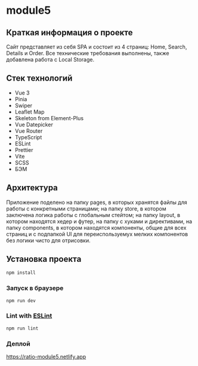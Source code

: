 # module5

## Краткая информация о проекте

Сайт представляет из себя SPA и состоит из 4 страниц: Home, Search, Details и Order. Все технические требования выполнены, также добавлена работа с Local Storage.

## Стек технологий

- Vue 3
- Pinia
- Swiper
- Leaflet Map
- Skeleton from Element-Plus
- Vue Datepicker
- Vue Router
- TypeScript
- ESLint
- Prettier
- Vite
- SCSS
- БЭМ

## Архитектура

Приложение поделено на папку pages, в которых хранятся файлы для работы с конкретными страницами; на папку store, в котором заключена логика работы с глобальным стейтом; на папку layout, в котором находятся хедер и футер, на папку с хуками и директивами, на папку components, в котором находятся компоненты, общие для всех страниц и с подпапкой UI для переиспользуемух мелких компонентов без логики чисто для отрисовки.

## Установка проекта

```sh
npm install
```

### Запуск в браузере

```sh
npm run dev
```

### Lint with [ESLint](https://eslint.org/)

```sh
npm run lint
```

### Деплой

https://ratio-module5.netlify.app
